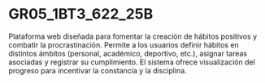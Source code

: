 # GR05_1BT3_622_25B
Plataforma web diseñada para fomentar la creación de hábitos positivos y combatir la procrastinación. Permite a los usuarios definir hábitos en distintos ámbitos (personal, académico, deportivo, etc.), asignar tareas asociadas y registrar su cumplimiento. El sistema ofrece visualización del progreso para incentivar la constancia y la disciplina.
